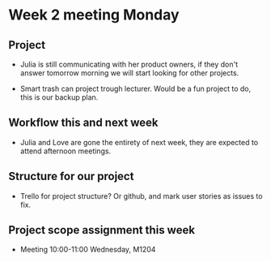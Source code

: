 # Week 2 meeting Monday

## Project 
- Julia is still communicating with her product owners, if they don't answer tomorrow morning we will start looking for other projects.

- Smart trash can project trough lecturer. Would be a fun project to do, this is our backup plan. 


## Workflow this and next week

- Julia and Love are gone the entirety of next week, they are expected to attend afternoon meetings. 

## Structure for our project

- Trello for project structure? Or github, and mark user stories as issues to fix. 

## Project scope assignment this week

- Meeting 10:00-11:00 Wednesday, M1204
